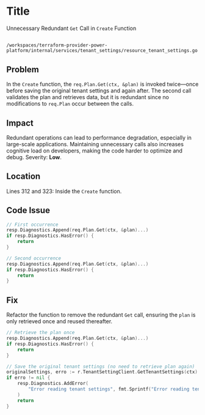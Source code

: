 # Title

Unnecessary Redundant `Get` Call in `Create` Function

##

`/workspaces/terraform-provider-power-platform/internal/services/tenant_settings/resource_tenant_settings.go`

## Problem

In the `Create` function, the `req.Plan.Get(ctx, &plan)` is invoked twice—once before saving the original tenant settings and again after. The second call validates the plan and retrieves data, but it is redundant since no modifications to `req.Plan` occur between the calls.

## Impact

Redundant operations can lead to performance degradation, especially in large-scale applications. Maintaining unnecessary calls also increases cognitive load on developers, making the code harder to optimize and debug. Severity: **Low**.

## Location

Lines 312 and 323: Inside the `Create` function.

## Code Issue

```go
// First occurrence
resp.Diagnostics.Append(req.Plan.Get(ctx, &plan)...)
if resp.Diagnostics.HasError() {
    return
}

// Second occurrence
resp.Diagnostics.Append(req.Plan.Get(ctx, &plan)...)
if resp.Diagnostics.HasError() {
    return
}
```

## Fix

Refactor the function to remove the redundant `Get` call, ensuring the `plan` is only retrieved once and reused thereafter.

```go
// Retrieve the plan once
resp.Diagnostics.Append(req.Plan.Get(ctx, &plan)...)
if resp.Diagnostics.HasError() {
    return
}

// Save the original tenant settings (no need to retrieve plan again)
originalSettings, erro := r.TenantSettingClient.GetTenantSettings(ctx)
if erro != nil {
    resp.Diagnostics.AddError(
        "Error reading tenant settings", fmt.Sprintf("Error reading tenant settings: %s", erro.Error()),
    )
    return
}
```